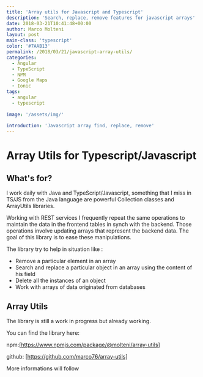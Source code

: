 ```yaml
---
title: 'Array utils for Javascript and Typescript'
description: 'Search, replace, remove features for javascript arrays'
date: 2018-03-21T10:41:48+00:00
author: Marco Molteni
layout: post
main-class: 'typescript'
color: '#7AAB13'
permalink: /2018/03/21/javascript-array-utils/
categories:
  - Angular
  - TypeScript
  - NPM
  - Google Maps
  - Ionic 
tags:
  - angular
  - typescript
 
image: '/assets/img/'

introduction: 'Javascript array find, replace, remove'
---
```

# Array Utils for Typescript/Javascript

## What's for?

I work daily with Java and TypeScript/Javascript, something that I miss in TS/JS from the Java language are powerful Collection classes and ArrayUtils libraries.

Working with REST services I frequently repeat the same operations to maintain the data in the frontend tables in synch with the backend.
Those operations involve updating arrays that represent the backend data. The goal of this library is to ease these manipulations.

The library try to help in situation like :
- Remove a particular element in an array
- Search and replace a particular object in an array using the content of his field
- Delete all the instances of an object
- Work with arrays of data originated from databases
 
## Array Utils

The library is still a work in progress but already working.

You can find the library here: 

npm:[https://www.npmjs.com/package/@molteni/array-utils]

github: [https://github.com/marco76/array-utils]

More informations will follow